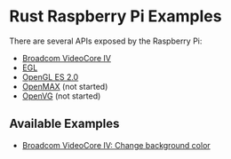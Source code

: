 # Rust Raspberry Pi Examples

There are several APIs exposed by the Raspberry Pi:

* [Broadcom VideoCore IV](https://github.com/seankerr/rust-videocore)
* [EGL](https://github.com/seankerr/rust-egl)
* [OpenGL ES 2.0](https://github.com/seankerr/rust-opengles)
* [OpenMAX](https://github.com/seankerr/rust-openmax) (not started)
* [OpenVG](https://github.com/seankerr/rust-openvg) (not started)

## Available Examples

* [Broadcom VideoCore IV: Change background color](https://github.com/seankerr/rust-rpi-examples/tree/master/videocore/change-background-color)